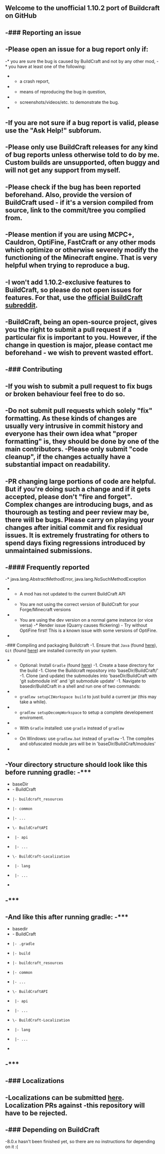  ## Welcome to the unofficial 1.10.2 port of Buildcraft on GitHub
 
-### Reporting an issue
-
-Please open an issue for a bug report only if:
-
-* you are sure the bug is caused by BuildCraft and not by any other mod,
-* you have at least one of the following:
-  * a crash report, 
-  * means of reproducing the bug in question,
-  * screenshots/videos/etc. to demonstrate the bug.
-
-**If you are not sure if a bug report is valid, please use the "Ask Help!" subforum.**
-
-Please only use **BuildCraft releases** for any kind of bug reports unless otherwise told to do by me. Custom builds are unsupported, often buggy and will **not** get any support from myself.
-
-Please check if the bug has been reported beforehand. Also, provide the version of BuildCraft used - if it's a version compiled from source, link to the commit/tree you complied from.
-
-Please mention if you are using MCPC+, Cauldron, OptiFine, FastCraft or any other mods which optimize or otherwise severely modify the functioning of the Minecraft engine. That is very helpful when trying to reproduce a bug.
-
-I won't add 1.10.2-exclusive features to BuildCraft, so please do not open issues for features. For that, use the [official BuildCraft subreddit](https://www.reddit.com/r/buildcraft/).
-
-BuildCraft, being an open-source project, gives you the right to submit a pull request if a particular fix is important to you. However, if the change in question is major, please contact me beforehand - we wish to prevent wasted effort.
-
-### Contributing
-
-If you wish to submit a pull request to fix bugs or broken behaviour feel free to do so.
-
-Do not submit pull requests which solely "fix" formatting. As these kinds of changes are usually very intrusive in commit history and everyone has their own idea what "proper formatting" is, they should be done by one of the main contributors. 
-Please only submit "code cleanup", if the changes actually have a substantial impact on readability.
-
-PR changing large portions of code are helpful. But if you're doing such a change and if it gets accepted, please don't "fire and forget". Complex changes are introducing bugs, and as thourough as testing and peer review may be, there will be bugs. Please carry on playing your changes after initial commit and fix residual issues. It is extremely frustrating for others to spend days fixing regressions introduced by unmaintained submissions.
-
-#### Frequently reported
-
-* java.lang.AbstractMethodError, java.lang.NoSuchMethodException
-  * A mod has not updated to the current BuildCraft API
-  * You are not using the correct version of BuildCraft for your Forge/Minecraft versions
-  * You are using the dev version on a normal game instance (or vice versa)
-* Render issue (Quarry causes flickering) - Try without OptiFine first! This is a known issue with some versions of OptiFine.
-
-### Compiling and packaging Buildcraft
-1. Ensure that `Java` (found [here](http://www.oracle.com/technetwork/java/javase/downloads/jdk8-downloads-2133151.html)), `Git` (found [here](http://git-scm.com/)) are installed correctly on your system.
- * Optional: Install `Gradle` (found [here](http://www.gradle.org/downloads))
-1. Create a base directory for the build
-1. Clone the Buildcraft repository into 'baseDir/BuildCraft/'
-1. Clone (and update) the submodules into 'baseDir/BuildCraft with 'git submodule init' and 'git submodule update'
-1. Navigate to basedir/BuildCraft in a shell and run one of two commands:
- * `gradlew setupCIWorkspace build` to just build a current jar (this may take a while).
- * `gradlew setupDecompWorkspace` to setup a complete developement enviroment.
- * With `Gradle` installed: use `gradle` instead of `gradlew`
- * On Windows: use `gradlew.bat` instead of `gradlew`
-1. The compiles and obfuscated module jars will be in 'baseDir/BuildCraft/modules'
-
-Your directory structure should look like this before running gradle:
-***
-
-    baseDir
-    \- BuildCraft
-     |- buildcraft_resources
-     |- common
-     |- ...
-     \- BuildCraftAPI
-      |- api
-      |- ...
-     \- BuildCraft-Localization
-      |- lang
-      |- ...
-
-***
-
-And like this after running gradle:
-***
-
-    basedir
-    \- BuildCraft
-     |- .gradle
-     |- build
-     |- buildcraft_resources
-     |- common
-     |- ...
-     \- BuildCraftAPI
-      |- api
-      |- ...
-     \- BuildCraft-Localization
-      |- lang
-      |- ...
-
-***
-
-### Localizations
-
-Localizations can be submitted [here](https://github.com/BuildCraft/BuildCraft-Localization). Localization PRs against
-this repository will have to be rejected.
-
-### Depending on BuildCraft
-
-8.0.x hasn't been finished yet, so there are no instructions for depending on it :(
